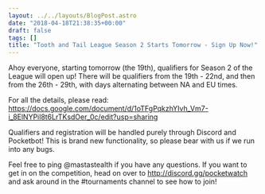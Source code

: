 ```yaml
---
layout: ../../layouts/BlogPost.astro
date: "2018-04-18T21:38:35+00:00"
draft: false
tags: []
title: "Tooth and Tail League Season 2 Starts Tomorrow - Sign Up Now!"
---
```


Ahoy everyone, starting tomorrow (the 19th), qualifiers for Season 2 of the League will open up! There will be qualifiers from the 19th - 22nd, and then from the 26th - 29th, with days alternating between NA and EU times.

For all the details, please read: https://docs.google.com/document/d/1oTFgPqkzhYIvh_Vm7-i_8ElNYPil8t6LrTKsdOer_0c/edit?usp=sharing

Qualifiers and registration will be handled purely through Discord and Pocketbot! This is brand new functionality, so please bear with us if we run into any bugs.

Feel free to ping @mastastealth if you have any questions. If you want to get in on the competition, head on over to http://discord.gg/pocketwatch and ask around in the #tournaments channel to see how to join!
